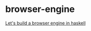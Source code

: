 # browser-engine

[Let's build a browser engine in haskell](http://hrothen.github.io/posts/lets-build-a-browser-engine-in-haskell.html)
